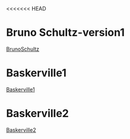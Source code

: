 <<<<<<< HEAD
# Bruno Schultz-version1

[BrunoSchultz](https://emckay03.github.io/My-Filing-Cabinet/Schultz.html) 

# Baskerville1

[Baskerville1](https://emckay03.github.io/My-Filing-Cabinet/baskerville1.html)

# Baskerville2

[Baskerville2](https://emckay03.github.io/My-Filing-Cabinet/baskerville2.html)


